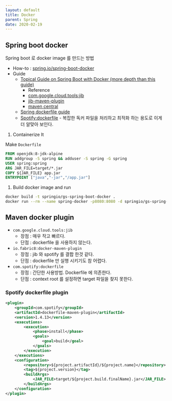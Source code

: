 ```yaml
---
layout: default
title: Docker
parent: Spring
date: 2020-02-19
---
```


## Spring boot docker

Spring boot 로 docker image 를 만드는 방법

- How-to : [spring.io/spring-boot-docker](https://spring.io/guides/gs/spring-boot-docker/)
- Guide
  - [Topical Guide on Spring Boot with Docker (more depth than this guide)](https://spring.io/guides/topicals/spring-boot-docker)
    - Reference
    - [com.google.cloud.tools:jib](https://github.com/GoogleContainerTools/jib)
    - [jib-maven-plugin](https://github.com/GoogleContainerTools/jib/tree/master/jib-maven-plugin)
    - [maven central](https://mvnrepository.com/artifact/com.google.cloud.tools/jib-maven-plugin)
  - [Spring dockerfile guide](https://spring.io/guides/gs/spring-boot-docker/)
  - [Spotify:dockerfile](https://github.com/spotify/dockerfile-maven) - 복잡한 독커 파일을 처리하고 최적화 하는 용도로 이게 더 알맞아 보인다.

1. Containerize It

Make `Dockerfile`

```dockerfile
FROM openjdk:8-jdk-alpine
RUN addgroup -S spring && adduser -S spring -G spring
USER spring:spring
ARG JAR_FILE=target/*.jar
COPY ${JAR_FILE} app.jar
ENTRYPOINT ["java","-jar","/app.jar"]
```

1. Build docker image and run

```bash
docker build -t springio/gs-spring-boot-docker .
docker run --rm --name spring-docker -p8080:8080 -d springio/gs-spring-boot-docker
```

## Maven docker plugin

- `com.google.cloud.tools:jib`
  - 장점 : 매우 작고 빠르다.
  - 단점 : dockerfile 을 사용하지 않는다.
- `io.fabric8:docker-maven-plugin`
  - 장점 : jib 와 spotify 를 결합 한것 같다.
  - 단점 : dockerfile 만 실행 시키기도 참 어렵다.
- `com.spotify:dockerfile`
  - 장점 : 간단한 사용방법. Dockerfile 에 의존한다.
  - 단점 : context root 를 설정하면 target 파일을 찾지 못한다.

### Spotify dockerfile plugin

```xml
<plugin>
    <groupId>com.spotify</groupId>
    <artifactId>dockerfile-maven-plugin</artifactId>
    <version>1.4.13</version>
    <executions>
        <execution>
            <phase>install</phase>
            <goals>
                <goal>build</goal>
            </goals>
        </execution>
    </executions>
    <configuration>
        <repository>${project.artifactId}/${project.name}</repository>
        <tag>${project.version}</tag>
        <buildArgs>
            <JAR_FILE>target/${project.build.finalName}.jar</JAR_FILE>
        </buildArgs>
    </configuration>
</plugin>
```
